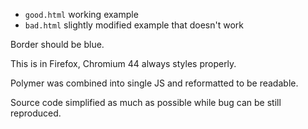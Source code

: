 * `good.html` working example
* `bad.html` slightly modified example that doesn't work

Border should be blue.

This is in Firefox, Chromium 44 always styles properly.

Polymer was combined into single JS and reformatted to be readable.

Source code simplified as much as possible while bug can be still reproduced.
